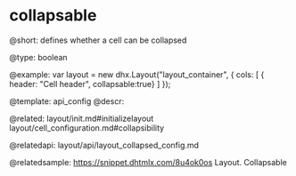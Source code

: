 collapsable
=============

@short: 
defines whether a cell can be collapsed




@type: boolean

@example: 
var layout = new dhx.Layout("layout_container", {
    cols: [
      { header: "Cell header", collapsable:true}
    ]
});


@template:	api_config
@descr: 


@related: layout/init.md#initializelayout
layout/cell_configuration.md#collapsibility

@relatedapi: layout/api/layout_collapsed_config.md

@relatedsample: https://snippet.dhtmlx.com/8u4ok0os	Layout. Collapsable